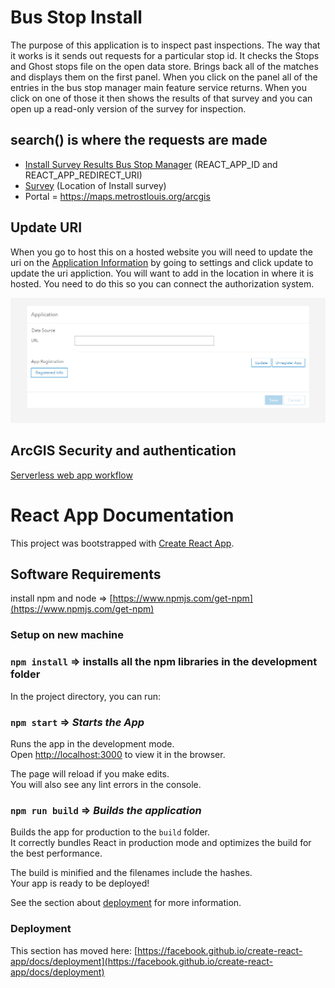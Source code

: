 
# Bus Stop Install

The purpose of this application is to inspect past inspections. The way that it works is it sends out requests for a particular stop id. It checks the Stops and Ghost stops file on the open data store. Brings back all of the matches and displays them on the first panel. When you click on the panel all of the entries in the bus stop manager main feature service returns. When you click on one of those it then shows the results of that survey and you can open up a read-only version of the survey for inspection.

## search() is where the requests are made

- [Install Survey Results Bus Stop Manager](https://maps.metrostlouis.org/arcgis/home/item.html?id=61074008b9bb40e99f31eaf5da5bcc11) (REACT_APP_ID and REACT_APP_REDIRECT_URI)
- [Survey](https://maps.metrostlouis.org/arcgis/home/item.html?id=ad1421bb1d224e129752bba181588dc9) (Location of Install survey)
- Portal = https://maps.metrostlouis.org/arcgis

## Update URI
When you go to host this on a hosted website you will need to update the uri on the [Application Information](https://maps.metrostlouis.org/arcgis/home/item.html?id=9640284533ff41cea8ab9477bca157af) by going to settings and click update to update the uri appliction. You will want to add in the location in where it is hosted. You need to do this so you can connect the authorization system.

![register_info.PNG](register_info.PNG)

## ArcGIS Security and authentication

[Serverless web app workflow
](https://developers.arcgis.com/documentation/security-and-authentication/oauth-2.0/serverless-web-apps/)


# React App Documentation

This project was bootstrapped with [Create React App](https://github.com/facebook/create-react-app).

## Software Requirements

install npm and node => [https://www.npmjs.com/get-npm](https://www.npmjs.com/get-npm)


### Setup on new machine

### `npm install` => installs all the npm libraries in the development folder

In the project directory, you can run:

### `npm start` => ***Starts the App***

Runs the app in the development mode.\
Open [http://localhost:3000](http://localhost:3000) to view it in the browser.

The page will reload if you make edits.\
You will also see any lint errors in the console.

### `npm run build` => ***Builds the application***

Builds the app for production to the `build` folder.\
It correctly bundles React in production mode and optimizes the build for the best performance.

The build is minified and the filenames include the hashes.\
Your app is ready to be deployed!

See the section about [deployment](https://facebook.github.io/create-react-app/docs/deployment) for more information.

### Deployment

This section has moved here: [https://facebook.github.io/create-react-app/docs/deployment](https://facebook.github.io/create-react-app/docs/deployment)
